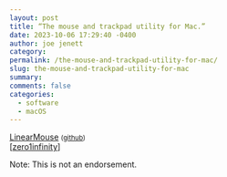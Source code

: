 ```yaml
---
layout: post
title: “The mouse and trackpad utility for Mac.”
date: 2023-10-06 17:29:40 -0400
author: joe jenett
category: 
permalink: /the-mouse-and-trackpad-utility-for-mac/
slug: the-mouse-and-trackpad-utility-for-mac
summary: 
comments: false
categories:
  - software
  - macOS
---
```

<a title="LinearMouse" href="https://linearmouse.app/">LinearMouse</a> <small>(<a href="https://github.com/linearmouse/linearmouse">github</a>)</small><br>[<a href="https://pinboard.in/u:zero1infinity">zero1infinity</a>]
<p class="note">Note: This is not an endorsement.</p>

<a href="https://brid.gy/publish/mastodon"></a>